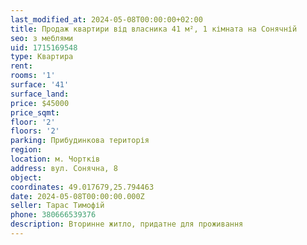 ```yaml
---
last_modified_at: 2024-05-08T00:00:00+02:00
title: Продаж квартири від власника 41 м², 1 кімната на Сонячній
seo: з меблями
uid: 1715169548
type: Квартира
rent:
rooms: '1'
surface: '41'
surface_land:
price: $45000
price_sqmt:
floor: '2'
floors: '2'
parking: Прибудинкова територія
region:
location: м. Чортків
address: вул. Сонячна, 8
object:
coordinates: 49.017679,25.794463
date: 2024-05-08T00:00:00.000Z
seller: Тарас Тимофій
phone: 380666539376
description: Вторинне житло, придатне для проживання
---
```

